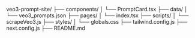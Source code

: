 veo3-prompt-site/
├── components/
│   └── PromptCard.tsx
├── data/
│   └── veo3_prompts.json
├── pages/
│   └── index.tsx
├── scripts/
│   └── scrapeVeo3.js
├── styles/
│   └── globals.css
├── tailwind.config.js
├── next.config.js
├── README.md
